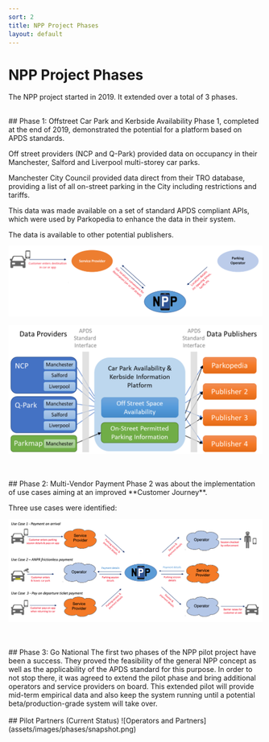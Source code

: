 ```yaml
---
sort: 2
title: NPP Project Phases 
layout: default
---
```

# NPP Project Phases 
The NPP project started in 2019. It extended over a total of 3 phases.

<br/>
## Phase 1: Offstreet Car Park and Kerbside Availability
Phase 1, completed at the end of 2019, demonstrated the potential for a platform based on APDS standards.   
 
Off street providers (NCP and Q-Park) provided data on occupancy in their Manchester, Salford and Liverpool multi-storey car parks.  

Manchester City Council provided data direct from their TRO database, providing a list of all on-street parking in the City including restrictions and tariffs.

This data was made available on a set of standard APDS compliant APIs, which were used by Parkopedia to enhance the data in their system.

The data is available to other potential publishers. 

![Phase 1 Scope](assets/images/usecases/usecase0overview.png)



![Phase Scope](assets/images/phases/phase1.png)

<br/>
<br/>
## Phase 2: Multi-Vendor Payment
Phase 2 was about the implementation of use cases aiming at an improved **Customer Journey**.

Three use cases were identified:

![Use Cases](assets/images/intro/phase2_usecases.png)

<br/>
<br/>
## Phase 3: Go National
The first two phases of the NPP pilot project have been a success. They proved the feasibility of the general NPP concept as well as the applicability of the APDS standard for this purpose. In order to not stop there, it was agreed to extend the pilot phase and bring additional operators and service providers on board. This extended pilot will provide mid-term empirical data and also keep the system running until a potential beta/production-grade system will take over.
<br/>
<br/>
## Pilot Partners (Current Status)
![Operators and Partners](assets/images/phases/snapshot.png)

 
